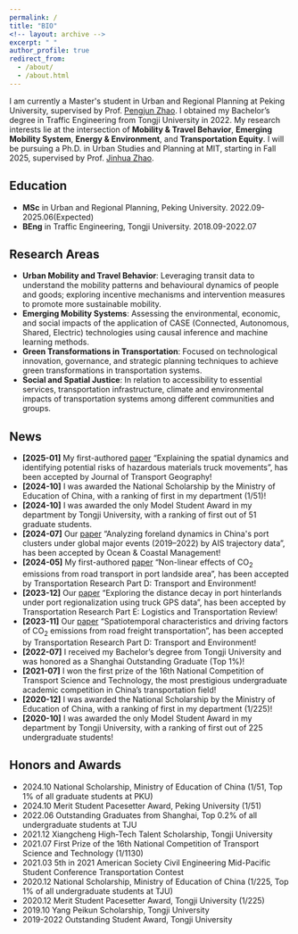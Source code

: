 ```yaml
---
permalink: /
title: "BIO"
<!-- layout: archive -->
excerpt: " "
author_profile: true
redirect_from: 
  - /about/
  - /about.html
---
```


I am currently a Master's student in Urban and Regional Planning at Peking University, supervised by Prof. [Pengjun Zhao](https://urban.pkusz.edu.cn/info/1013/3181.htm). I obtained my Bachelor’s degree in Traffic Engineering from Tongji University in 2022. My research interests lie at the intersection of **Mobility & Travel Behavior**, **Emerging Mobility System**, **Energy & Environment**, and **Transportation Equity**. I will be pursuing a Ph.D. in Urban Studies and Planning at MIT, starting in Fall 2025, supervised by Prof. [Jinhua Zhao](https://dusp.mit.edu/people/jinhua-zhao).


Education
------
* **MSc** in Urban and Regional Planning, Peking University. 2022.09-2025.06(Expected)
* **BEng** in Traffic Engineering, Tongji University. 2018.09-2022.07


Research Areas
------
* **Urban Mobility and Travel Behavior**: Leveraging transit data to understand the mobility patterns and behavioural dynamics of people and goods; exploring incentive mechanisms and intervention measures to promote more sustainable mobility.
* **Emerging Mobility Systems**: Assessing the environmental, economic, and social impacts of the application of CASE (Connected, Autonomous, Shared, Electric) technologies using causal inference and machine learning methods.
* **Green Transformations in Transportation**: Focused on technological innovation, governance, and strategic planning techniques to achieve green transformations in transportation systems.
* **Social and Spatial Justice**: In relation to accessibility to essential services, transportation infrastructure, climate and environmental impacts of transportation systems among different communities and groups.


News
------
* **[2025-01]** My first-authored [paper](https://doi.org/10.1016/j.jtrangeo.2025.104125) “Explaining the spatial dynamics and identifying potential risks of hazardous materials truck movements”, has been accepted by Journal of Transport Geography!
* **[2024-10]** I was awarded the National Scholarship by the Ministry of Education of China, with a ranking of first in my department (1/51)!
* **[2024-10]** I was awarded the only Model Student Award in my department by Tongji University, with a ranking of first out of 51 graduate students. 
* **[2024-07]** Our [paper](https://doi.org/10.1016/j.ocecoaman.2024.107269) “Analyzing foreland dynamics in China's port clusters under global major events (2019–2022) by AIS trajectory data”, has been accepted by Ocean & Coastal Management!
* **[2024-05]** My first-authored [paper](https://doi.org/10.1016/j.trd.2024.104264) “Non-linear effects of CO<sub>2</sub> emissions from road transport in port landside area”, has been accepted by Transportation Research Part D: Transport and Environment!
* **[2023-12]** Our [paper](https://doi.org/10.1016/j.tre.2023.103390) “Exploring the distance decay in port hinterlands under port regionalization using truck GPS data”, has been accepted by Transportation Research Part E: Logistics and Transportation Review!
* **[2023-11]** Our [paper](https://doi.org/10.1016/j.trd.2023.103983) “Spatiotemporal characteristics and driving factors of CO<sub>2</sub> emissions from road freight transportation”, has been accepted by Transportation Research Part D: Transport and Environment!
* **[2022-07]** I received my Bachelor’s degree from Tongji University and was honored as a Shanghai Outstanding Graduate (Top 1%)!
* **[2021-07]** I won the first prize of the 16th National Competition of Transport Science and Technology, the most prestigious undergraduate academic competition in China’s transportation field!
* **[2020-12]** I was awarded the National Scholarship by the Ministry of Education of China, with a ranking of first in my department (1/225)!
* **[2020-10]** I was awarded the only Model Student Award in my department by Tongji University, with a ranking of first out of 225 undergraduate students!


Honors and Awards
------
* 2024.10 National Scholarship, Ministry of Education of China (1/51, Top 1% of all graduate students at PKU)
* 2024.10 Merit Student Pacesetter Award, Peking University (1/51)
* 2022.06 Outstanding Graduates from Shanghai, Top 0.2% of all undergraduate students at TJU
* 2021.12 Xiangcheng High-Tech Talent Scholarship, Tongji University
* 2021.07 First Prize of the 16th National Competition of Transport Science and Technology (1/1130)
* 2021.03 5th in 2021 American Society Civil Engineering Mid-Pacific Student Conference Transportation Contest
* 2020.12 National Scholarship, Ministry of Education of China (1/225, Top 1% of all undergraduate students at TJU)
* 2020.12 Merit Student Pacesetter Award, Tongji University (1/225)
* 2019.10 Yang Peikun Scholarship, Tongji University
* 2019-2022 Outstanding Student Award, Tongji University


<!-- Google tag (gtag.js) -->
<script async src="https://www.googletagmanager.com/gtag/js?id=G-Y47E4YWEVD"></script>
<script>
  window.dataLayer = window.dataLayer || [];
  function gtag(){dataLayer.push(arguments);}
  gtag('js', new Date());

  gtag('config', 'G-Y47E4YWEVD');
</script>

